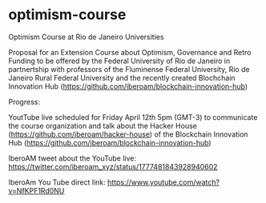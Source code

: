 # optimism-course
Optimism Course at Rio de Janeiro Universities

Proposal for an Extension Course about Optimism, Governance and Retro Funding to be offered by the Federal University of Rio de Janeiro in partnertship with professors of the Fluminense Federal University, Rio de Janeiro Rural Federal University and the recently created Blochchain Innovation Hub (https://github.com/iberoam/blockchain-innovation-hub)

Progress:

YoutTube live scheduled for Friday April 12th 5pm (GMT-3) to communicate the course organization and talk about the Hacker House (https://github.com/iberoam/hacker-house) of the Blockchain Innovation Hub (https://github.com/iberoam/blockchain-innovation-hub)

IberoAM tweet about the YouTube live: https://twitter.com/iberoam_xyz/status/1777481843928940602

IberoAm You Tube direct link: https://www.youtube.com/watch?v=NfKPF1Rd0NU
